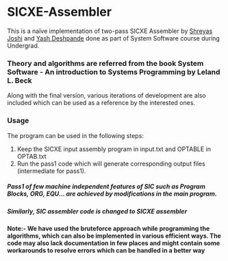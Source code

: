 # SICXE-Assembler
This is a naïve implementation of two-pass SICXE Assembler by [Shreyas Joshi](https://github.com/shreyasjoshi1234) and [Yash Deshpande](https://github.com/chimms1) done as part of System Software course during Undergrad.

### Theory and algorithms are referred from the book System Software - An introduction to Systems Programming by Leland L. Beck

Along with the final version, various iterations of development are also included which can be used as a reference by the interested ones.

### Usage
The program can be used in the following steps:
1. Keep the SICXE input assembly program in input.txt and OPTABLE in OPTAB.txt
2. Run the pass1 code which will generate corresponding output files (intermediate for pass1).

##### Pass1 of few machine independent features of SIC such as Program Blocks, ORG, EQU... are achieved by modifications in the main program.
##### Similarly, SIC assembler code is changed to SICXE assembler

#### Note:- We have used the bruteforce approach while programming the algorithms, which can also be implemented in various efficient ways. The code may also lack documentation in few places and might contain some workarounds to resolve errors which can be handled in a better way
